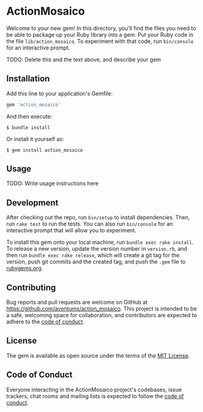 # ActionMosaico

Welcome to your new gem! In this directory, you'll find the files you need to be able to package up your Ruby library into a gem. Put your Ruby code in the file `lib/action_mosaico`. To experiment with that code, run `bin/console` for an interactive prompt.

TODO: Delete this and the text above, and describe your gem

## Installation

Add this line to your application's Gemfile:

```ruby
gem 'action_mosaico'
```

And then execute:

    $ bundle install

Or install it yourself as:

    $ gem install action_mosaico

## Usage

TODO: Write usage instructions here

## Development

After checking out the repo, run `bin/setup` to install dependencies. Then, run `rake test` to run the tests. You can also run `bin/console` for an interactive prompt that will allow you to experiment.

To install this gem onto your local machine, run `bundle exec rake install`. To release a new version, update the version number in `version.rb`, and then run `bundle exec rake release`, which will create a git tag for the version, push git commits and the created tag, and push the `.gem` file to [rubygems.org](https://rubygems.org).

## Contributing

Bug reports and pull requests are welcome on GitHub at https://github.com/aventumx/action_mosaico. This project is intended to be a safe, welcoming space for collaboration, and contributors are expected to adhere to the [code of conduct](https://github.com/[USERNAME]/action_mosaico/blob/main/CODE_OF_CONDUCT.md).

## License

The gem is available as open source under the terms of the [MIT License](https://opensource.org/licenses/MIT).

## Code of Conduct

Everyone interacting in the ActionMosaico project's codebases, issue trackers, chat rooms and mailing lists is expected to follow the [code of conduct](https://github.com/[USERNAME]/action_mosaico/blob/main/CODE_OF_CONDUCT.md).
